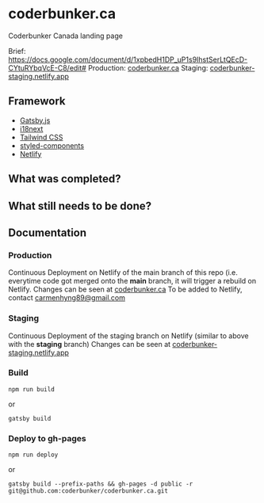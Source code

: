# coderbunker.ca
Coderbunker Canada landing page

Brief: https://docs.google.com/document/d/1xpbedH1DP_uP1s9IhstSerLtQEcD-CYtuRYbqVcE-C8/edit#
Production: [coderbunker.ca](https://coderbunker.ca/)
Staging: [coderbunker-staging.netlify.app](https://coderbunker-staging.netlify.app/)

## Framework

* [Gatsby.js](https://www.gatsbyjs.com/)
* [i18next](https://github.com/microapps/gatsby-plugin-react-i18next)
* [Tailwind CSS](https://tailwindcss.com/)
* [styled-components](https://styled-components.com/)
* [Netlify](https://www.netlify.com/)

## What was completed?


## What still needs to be done?


## Documentation

### Production

Continuous Deployment on Netlify of the main branch of this repo (i.e. everytime code got merged onto the **main** branch, it will trigger a rebuild on Netlify. Changes can be seen at [coderbunker.ca](https://coderbunker.ca/)
To be added to Netlify, contact carmenhyng89@gmail.com

### Staging

Continuous Deployment of the staging branch on Netlify (similar to above with the **staging** branch) Changes can be seen at [coderbunker-staging.netlify.app](https://coderbunker-staging.netlify.app/)

### Build
```
npm run build
```
or
```
gatsby build
```
### Deploy to gh-pages
```
npm run deploy
```
or
```
gatsby build --prefix-paths && gh-pages -d public -r git@github.com:coderbunker/coderbunker.ca.git
```
